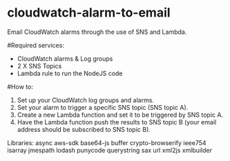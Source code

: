 # cloudwatch-alarm-to-email
Email CloudWatch alarms through the use of SNS and Lambda.

#Required services:
- CloudWatch alarms & Log groups
- 2 X SNS Topics
- Lambda rule to run the NodeJS code

#How to:
1. Set up your CloudWatch log groups and alarms.
2. Set your alarm to trigger a specific SNS topic (SNS topic A).
3. Create a new Lambda function and set it to be triggered by SNS topic A.
4. Have the Lambda function push the results to SNS topic B (your email address should be subscribed to SNS topic B).


Libraries:
async
aws-sdk
base64-js
buffer
crypto-browserify
ieee754
isarray
jmespath
lodash
punycode
querystring
sax
url
xml2js
xmlbuilder
